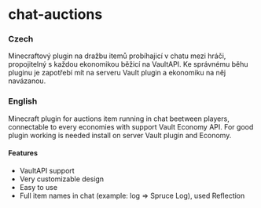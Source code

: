 # chat-auctions
### Czech
Minecraftový plugin na dražbu itemů probíhajicí v chatu mezi hráči, propojitelný s každou ekonomikou běžicí 
na VaultAPI. Ke správnému běhu pluginu je zapotřebí mít na serveru Vault plugin a ekonomiku na něj navázanou.

### English
Minecraft plugin for auctions item running in chat beetween players, connectable to every economies with support
Vault Economy API. For good plugin working is needed install on server Vault plugin and Economy.

#### Features
- VaultAPI support
- Very customizable design
- Easy to use
- Full item names in chat (example: log => Spruce Log), used Reflection 